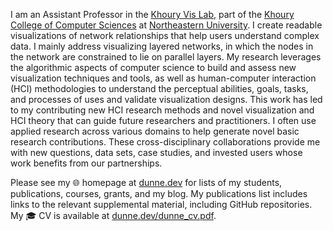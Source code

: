 I am an Assistant Professor in the [Khoury Vis Lab](https://vis.khoury.northeastern.edu/), part of the [Khoury College of Computer Sciences](https://www.khoury.northeastern.edu/
) at [Northeastern University](https://www.northeastern.edu/
). I create readable visualizations of network relationships that help users understand complex data. I mainly address visualizing layered networks, in which the nodes in the network are constrained to lie on parallel layers. My research leverages the algorithmic aspects of computer science to build and assess new visualization techniques and tools, as well as human-computer interaction (HCI) methodologies to understand the perceptual abilities, goals, tasks, and processes of uses and validate visualization designs. This work has led to my contributing new HCI research methods and novel visualization and HCI theory that can guide future researchers and practitioners. I often use applied research across various domains to help generate novel basic research contributions. These cross-disciplinary collaborations provide me with new questions, data sets, case studies, and invested users whose work benefits from our partnerships.

Please see my 🌐 homepage at [dunne.dev](https://dunne.dev/) for lists of my students, publications, courses, grants, and my blog. My publications list includes links to the relevant supplemental material, including GitHub repositories. My 🎓 CV is available at [dunne.dev/dunne_cv.pdf](https://dunne.dev/dunne_cv.pdf).
